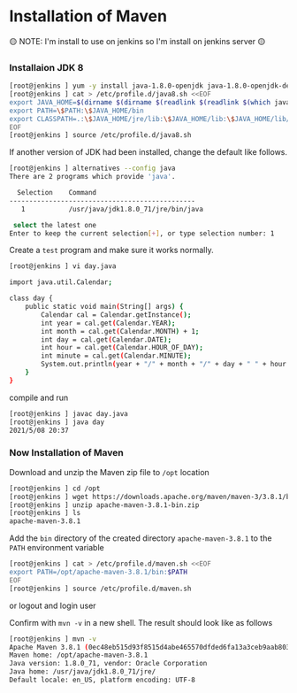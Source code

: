 # Installation of Maven
:yellow_circle: NOTE: I'm install to use on jenkins so I'm install on jenkins server :yellow_circle:
### Installaion JDK 8
~~~sh
[root@jenkins ] yum -y install java-1.8.0-openjdk java-1.8.0-openjdk-devel
[root@jenkins ] cat > /etc/profile.d/java8.sh <<EOF
export JAVA_HOME=$(dirname $(dirname $(readlink $(readlink $(which javac)))))
export PATH=\$PATH:\$JAVA_HOME/bin
export CLASSPATH=.:\$JAVA_HOME/jre/lib:\$JAVA_HOME/lib:\$JAVA_HOME/lib/tools.jar
EOF
[root@jenkins ] source /etc/profile.d/java8.sh
~~~
 If another version of JDK had been installed, change the default like follows.
~~~sh
[root@jenkins ] alternatives --config java
There are 2 programs which provide 'java'.

  Selection    Command
-----------------------------------------------
   1           /usr/java/jdk1.8.0_71/jre/bin/java

 select the latest one
Enter to keep the current selection[+], or type selection number: 1
~~~
Create a `test` program and make sure it works normally.
~~~sh
[root@jenkins ] vi day.java

import java.util.Calendar;

class day {
    public static void main(String[] args) {
        Calendar cal = Calendar.getInstance();
        int year = cal.get(Calendar.YEAR);
        int month = cal.get(Calendar.MONTH) + 1;
        int day = cal.get(Calendar.DATE);
        int hour = cal.get(Calendar.HOUR_OF_DAY);
        int minute = cal.get(Calendar.MINUTE);
        System.out.println(year + "/" + month + "/" + day + " " + hour + ":" + minute);
    }
}
~~~
compile and run
~~~sh
[root@jenkins ] javac day.java
[root@jenkins ] java day
2021/5/08 20:37
~~~
### Now Installation of Maven
Download and unzip the Maven zip file to `/opt` location
~~~sh
[root@jenkins ] cd /opt
[root@jenkins ] wget https://downloads.apache.org/maven/maven-3/3.8.1/binaries/apache-maven-3.8.1-bin.zip
[root@jenkins ] unzip apache-maven-3.8.1-bin.zip
[root@jenkins ] ls
apache-maven-3.8.1
~~~
Add the `bin` directory of the created directory `apache-maven-3.8.1` to the `PATH` environment variable
~~~sh
[root@jenkins ] cat > /etc/profile.d/maven.sh <<EOF
export PATH=/opt/apache-maven-3.8.1/bin:$PATH
EOF
[root@jenkins ] source /etc/profile.d/maven.sh
~~~
or logout and login user

Confirm with `mvn -v` in a new shell. The result should look like as follows
~~~sh
[root@jenkins ] mvn -v
Apache Maven 3.8.1 (0ec48eb515d93f8515d4abe465570dfded6fa13a3ceb9aab8031428442d9912ec20f066b2afbf56964ffe1ceb56f80321b50db73cf77a0e2445ad0211fb8e38d)
Maven home: /opt/apache-maven-3.8.1
Java version: 1.8.0_71, vendor: Oracle Corporation
Java home: /usr/java/jdk1.8.0_71/jre/
Default locale: en_US, platform encoding: UTF-8
~~~
